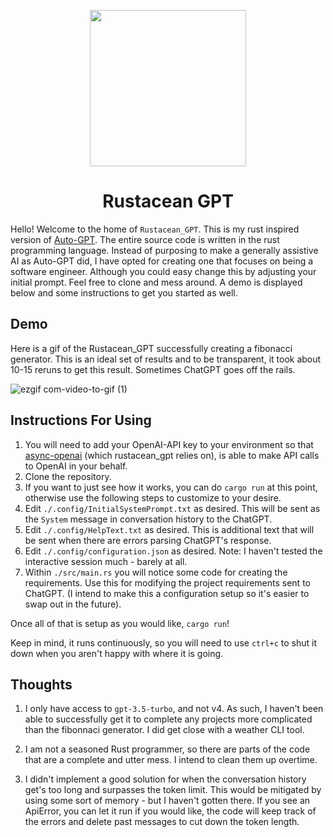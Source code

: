 <p align="center">
  <img width="250" height="250" src="https://user-images.githubusercontent.com/16275325/231887923-efc485e4-2626-44b6-86eb-e1d9a0094d46.png">
</p>
<h1 align="center">Rustacean GPT</h1>

Hello! Welcome to the home of `Rustacean_GPT`. This is my rust inspired version of [Auto-GPT](https://github.com/Torantulino/Auto-GPT). The entire source code is written in the rust programming language. Instead of purposing to make a generally assistive AI as Auto-GPT did, I have opted for creating one that focuses on being a software engineer. Although you could easy change this by adjusting your initial prompt. Feel free to clone and mess around. A demo is displayed below and some instructions to get you started as well.

## Demo

Here is a gif of the Rustacean_GPT successfully creating a fibonacci generator. This is an ideal set of results and to be transparent, it took about 10-15 reruns to get this result. Sometimes ChatGPT goes off the rails.

![ezgif com-video-to-gif (1)](https://user-images.githubusercontent.com/16275325/231880719-570896d0-961e-451c-b349-60634df64d1d.gif)


## Instructions For Using

1) You will need to add your OpenAI-API key to your environment so that [async-openai](https://github.com/64bit/async-openai) (which rustacean_gpt relies on), is able to make API calls to OpenAI in your behalf.
2) Clone the repository.
3) If you want to just see how it works, you can do `cargo run` at this point, otherwise use the following steps to customize to your desire.
4) Edit `./.config/InitialSystemPrompt.txt` as desired. This will be sent as the `System` message in conversation history to the ChatGPT.
5) Edit `./.config/HelpText.txt` as desired. This is additional text that will be sent when there are errors parsing ChatGPT's response.
6) Edit `./.config/configuration.json` as desired. Note: I haven't tested the interactive session much - barely at all.
7) Within `./src/main.rs` you will notice some code for creating the requirements. Use this for modifying the project requirements sent to ChatGPT. (I intend to make this a configuration setup so it's easier to swap out in the future).

Once all of that is setup as you would like, `cargo run`!

Keep in mind, it runs continuously, so you will need to use `ctrl+c` to shut it down when you aren't happy with where it is going.

## Thoughts

1) I only have access to `gpt-3.5-turbo`, and not v4. As such, I haven't been able to successfully get it to complete any projects more complicated than the fibonnaci generator. I did get close with a weather CLI tool.

2) I am not a seasoned Rust programmer, so there are parts of the code that are a complete and utter mess. I intend to clean them up overtime.

3) I didn't implement a good solution for when the conversation history get's too long and surpasses the token limit. This would be mitigated by using some sort of memory - but I haven't gotten there. If you see an ApiError, you can let it run if you would like, the code will keep track of the errors and delete past messages to cut down the token length.

